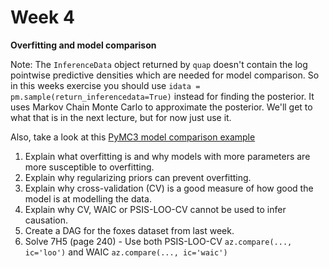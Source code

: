 # Week 4 
**Overfitting and model comparison**

Note: The `InferenceData` object returned by `quap` doesn't contain the log pointwise predictive densities which are needed for model comparison. So in this weeks exercise you should use `idata = pm.sample(return_inferencedata=True)` instead for finding the posterior. It uses Markov Chain Monte Carlo to approximate the posterior. We'll get to what that is in the next lecture, but for now just use it. 

Also, take a look at this [PyMC3 model comparison example](https://docs.pymc.io/en/stable/pymc-examples/examples/diagnostics_and_criticism/model_comparison.html) 

1. Explain what overfitting is and why models with more parameters are more susceptible to overfitting.
2. Explain why regularizing priors can prevent overfitting.
3. Explain why cross-validation (CV) is a good measure of how good the model is at modelling the data. 
4. Explain why CV, WAIC or PSIS-LOO-CV cannot be used to infer causation.
5. Create a DAG for the foxes dataset from last week.
6. Solve 7H5 (page 240) - Use both PSIS-LOO-CV `az.compare(..., ic='loo')` and WAIC `az.compare(..., ic='waic')`
